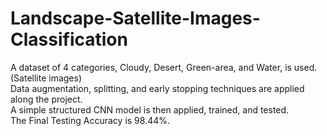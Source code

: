 # Landscape-Satellite-Images-Classification
A dataset of 4 categories, Cloudy, Desert, Green-area, and Water, is used. (Satellite images) <br>
Data augmentation, splitting, and early stopping techniques are applied along the project.<br>
A simple structured CNN model is then applied, trained, and tested.<br>
The Final Testing Accuracy is 98.44%.<br>
